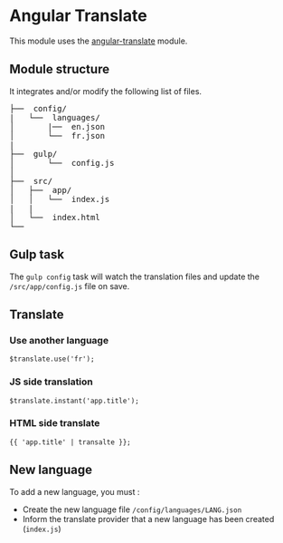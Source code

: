 # Angular Translate

This module uses the [angular-translate](https://angular-translate.github.io/) module.

## Module structure

It integrates and/or modify the following list of files.

<pre>
├──  config/
|   └──  languages/
│       |──  en.json
│       └──  fr.json
|
├──  gulp/
│       └──  config.js
│
├──  src/
│   ├──  app/
│   │   └──  index.js
|   |
│   └──  index.html
└──
</pre>

## Gulp task

The ```gulp config``` task will watch the translation files and update the ```/src/app/config.js``` file on save.

## Translate

### Use another language

```
$translate.use('fr');
```

### JS side translation

```
$translate.instant('app.title');
```

### HTML side translate

```
{{ 'app.title' | transalte }};
```

## New language

To add a new language, you must :
* Create the new language file ```/config/languages/LANG.json```
* Inform the translate provider that a new language has been created (```index.js```)